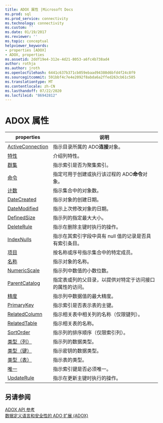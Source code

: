 ```yaml
---
title: ADOX 属性 |Microsoft Docs
ms.prod: sql
ms.prod_service: connectivity
ms.technology: connectivity
ms.custom: ''
ms.date: 01/19/2017
ms.reviewer: ''
ms.topic: conceptual
helpviewer_keywords:
- properties [ADOX]
- ADOX, properties
ms.assetid: 2ddf19e4-312e-4d21-8053-a6fc4b738ad4
author: rothja
ms.author: jroth
ms.openlocfilehash: 6441c637b371cb059ebaad94380d6bfd4f24c8f9
ms.sourcegitcommit: 591bbf4c7e4e2092f8abda6a2ffed263cb61c585
ms.translationtype: MT
ms.contentlocale: zh-CN
ms.lasthandoff: 07/22/2020
ms.locfileid: "86942812"
---
```

# <a name="adox-properties"></a>ADOX 属性

|properties|说明|  
|-|-|  
|[ActiveConnection](../../../ado/reference/adox-api/activeconnection-property-adox.md)|指示目录所属的 ADO**连接**对象。|  
|[特性](../../../ado/reference/adox-api/attributes-property-adox.md)|介绍列特性。|  
|[群集](../../../ado/reference/adox-api/clustered-property-adox.md)|指示索引是否为聚集索引。|  
|[命令](../../../ado/reference/adox-api/command-property-adox.md)|指定可用于创建或执行该过程的 ADO**命令**对象。|  
|[计数](../../../ado/reference/ado-api/count-property-ado.md)|指示集合中的对象数。|  
|[DateCreated](../../../ado/reference/adox-api/datecreated-property-adox.md)|指示对象的创建日期。|  
|[DateModified](../../../ado/reference/adox-api/datemodified-property-adox.md)|指示上次修改对象的日期。|  
|[DefinedSize](../../../ado/reference/adox-api/definedsize-property-adox.md)|指示列的指定最大大小。|  
|[DeleteRule](../../../ado/reference/adox-api/deleterule-property-adox.md)|指示在删除主键时执行的操作。|  
|[IndexNulls](../../../ado/reference/adox-api/indexnulls-property-adox.md)|指示在其索引字段中具有 null 值的记录是否具有索引条目。|  
|[项目](../../../ado/reference/ado-api/item-property-ado.md)|按名称或序号指示集合中的特定成员。|  
|[名称](../../../ado/reference/adox-api/name-property-adox.md)|指示对象的名称。|  
|[NumericScale](../../../ado/reference/adox-api/numericscale-property-adox.md)|指示列中数值的小数位数。|  
|[ParentCatalog](../../../ado/reference/adox-api/parentcatalog-property-adox.md)|指定表或列的父目录，以提供对特定于访问接口的属性的访问。|  
|[精度](../../../ado/reference/adox-api/precision-property-adox.md)|指示列中数据值的最大精度。|  
|[PrimaryKey](../../../ado/reference/adox-api/primarykey-property-adox.md)|指示索引是否表示表的主键。|  
|[RelatedColumn](../../../ado/reference/adox-api/relatedcolumn-property-adox.md)|指示相关表中相关列的名称（仅限键列）。|  
|[RelatedTable](../../../ado/reference/adox-api/relatedtable-property-adox.md)|指示相关表的名称。|  
|[SortOrder](../../../ado/reference/adox-api/sortorder-property-adox.md)|指示列的排序顺序（仅限索引列）。|  
|[类型（列）](../../../ado/reference/adox-api/type-property-column-adox.md)|指示列的数据类型。|  
|[类型（键）](../../../ado/reference/adox-api/type-property-key-adox.md)|指示密钥的数据类型。|  
|[类型（表）](../../../ado/reference/adox-api/type-property-table-adox.md)|指示表的类型。|  
|[唯一](../../../ado/reference/adox-api/unique-property-adox.md)|指示索引键是否必须唯一。|  
|[UpdateRule](../../../ado/reference/adox-api/updaterule-property-adox.md)|指示在更新主键时执行的操作。|  
  
## <a name="see-also"></a>另请参阅  
 [ADOX API 参考](../../../ado/reference/adox-api/adox-api-reference.md)   
 [数据定义语言和安全性的 ADO 扩展 (ADOX)](../../../ado/guide/extensions/ado-extensions-for-data-definition-language-and-security-adox.md)
